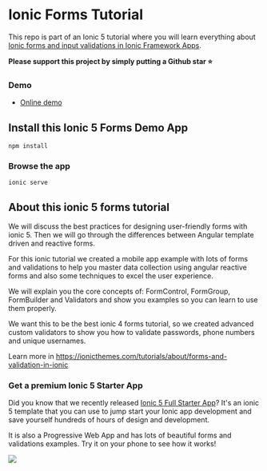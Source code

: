 # Ionic Forms Tutorial

This repo is part of an Ionic 5 tutorial where you will learn everything about [Ionic forms and input validations in Ionic Framework Apps](https://ionicthemes.com/tutorials/about/forms-and-validation-in-ionic).

**Please support this project by simply putting a Github star ⭐**

### Demo
- [Online demo](https://ionic4-forms-tutorial.firebaseapp.com)

## Install this Ionic 5 Forms Demo App
```
npm install
```
### Browse the app
```
ionic serve
```

## About this ionic 5 forms tutorial
We will discuss the best practices for designing user-friendly forms with ionic 5. Then we will go through the differences between Angular template driven and reactive forms.

For this ionic tutorial we created a mobile app example with lots of forms and validations to help you master data collection using angular reactive forms and also some techniques to excel the user experience.

We will explain you the core concepts of: FormControl, FormGroup, FormBuilder and Validators and show you examples so you can learn to use them properly.

We want this to be the best ionic 4 forms tutorial, so we created advanced custom validators to show you how to validate passwords, phone numbers and unique usernames.

Learn more in https://ionicthemes.com/tutorials/about/forms-and-validation-in-ionic


### Get a premium Ionic 5 Starter App
Did you know that we recently released [Ionic 5 Full Starter App](https://ionicthemes.com/product/ionic5-full-starter-app-pro-version)? It's an ionic 5 template that you can use to jump start your Ionic app development and save yourself hundreds of hours of design and development.

It is also a Progressive Web App and has lots of beautiful forms and validations examples.
Try it on your phone to see how it works!

<img src="https://ionicthemes.s3-us-west-2.amazonaws.com/cover_images/redesign/ionic5-full-starter-app-pro.jpg"/>
